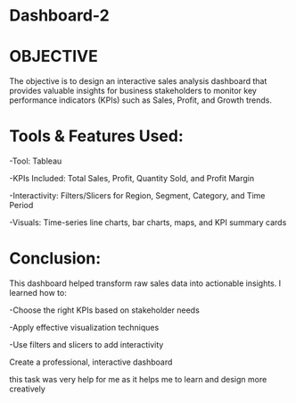 # Dashboard-2

# OBJECTIVE

The objective is to design an interactive sales analysis dashboard that provides valuable insights for business stakeholders to monitor key performance indicators (KPIs) such as Sales, Profit, and Growth trends.


# Tools & Features Used:


-Tool: Tableau

-KPIs Included: Total Sales, Profit, Quantity Sold, and Profit Margin

-Interactivity: Filters/Slicers for Region, Segment, Category, and Time Period

-Visuals: Time-series line charts, bar charts, maps, and KPI summary cards


# Conclusion:
This dashboard helped transform raw sales data into actionable insights. I learned how to:

-Choose the right KPIs based on stakeholder needs

-Apply effective visualization techniques

-Use filters and slicers to add interactivity

Create a professional, interactive dashboard

this task was very help for me as it helps me to learn and design more creatively
